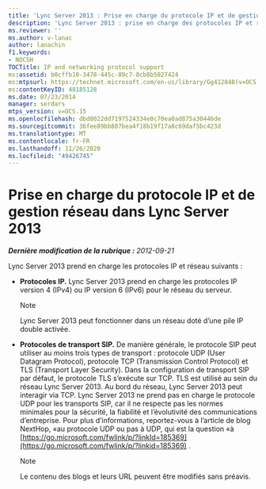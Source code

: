 ```yaml
---
title: 'Lync Server 2013 : Prise en charge du protocole IP et de gestion réseau'
description: 'Lync Server 2013 : prise en charge des protocoles IP et réseau.'
ms.reviewer: ''
ms.author: v-lanac
author: lanachin
f1.keywords:
- NOCSH
TOCTitle: IP and networking protocol support
ms:assetid: b0cffb10-3478-445c-89c7-8cb8b5027424
ms:mtpsurl: https://technet.microsoft.com/en-us/library/Gg412848(v=OCS.15)
ms:contentKeyID: 48185128
ms.date: 07/23/2014
manager: serdars
mtps_version: v=OCS.15
ms.openlocfilehash: dbd8022dd7197524334e0c70ea0ad875a30446de
ms.sourcegitcommit: 36fee89bb887bea4f18b19f17a8c69daf5bc423d
ms.translationtype: MT
ms.contentlocale: fr-FR
ms.lasthandoff: 11/26/2020
ms.locfileid: "49426745"
---
```

# <a name="ip-and-networking-protocol-support-in-lync-server-2013"></a>Prise en charge du protocole IP et de gestion réseau dans Lync Server 2013

<div data-xmlns="http://www.w3.org/1999/xhtml">

<div class="topic" data-xmlns="http://www.w3.org/1999/xhtml" data-msxsl="urn:schemas-microsoft-com:xslt" data-cs="https://msdn.microsoft.com/">

<div data-asp="https://msdn2.microsoft.com/asp">



</div>

<div id="mainSection">

<div id="mainBody">

<span> </span>

_**Dernière modification de la rubrique :** 2012-09-21_

Lync Server 2013 prend en charge les protocoles IP et réseau suivants :

  - **Protocoles IP.**   Lync Server 2013 prend en charge les protocoles IP version 4 (IPv4) ou IP version 6 (IPv6) pour le réseau du serveur.
    
    <div>
    

    > [!NOTE]  
    > Lync Server 2013 peut fonctionner dans un réseau doté d’une pile IP double activée.

    
    </div>

  - **Protocoles de transport SIP.**   De manière générale, le protocole SIP peut utiliser au moins trois types de transport : protocole UDP (User Datagram Protocol), protocole TCP (Transmission Control Protocol) et TLS (Transport Layer Security). Dans la configuration de transport SIP par défaut, le protocole TLS s’exécute sur TCP. TLS est utilisé au sein du réseau Lync Server 2013. Au bord du réseau, Lync Server 2013 peut interagir via TCP. Lync Server 2013 ne prend pas en charge le protocole UDP pour les transports SIP, car il ne respecte pas les normes minimales pour la sécurité, la fiabilité et l’évolutivité des communications d’entreprise. Pour plus d’informations, reportez-vous à l’article de blog NextHop, «au protocole UDP ou pas à UDP, qui est la question «à [https://go.microsoft.com/fwlink/p/?linkId=185369](https://go.microsoft.com/fwlink/p/?linkid=185369) .
    
    <div>
    

    > [!NOTE]  
    > Le contenu des blogs et leurs URL peuvent être modifiés sans préavis.

    
    </div>

</div>

<span> </span>

</div>

</div>

</div>

